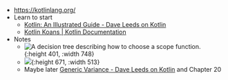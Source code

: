 - https://kotlinlang.org/
- Learn to start
	- [Kotlin: An Illustrated Guide - Dave Leeds on Kotlin](https://typealias.com/start/)
	- [Kotlin Koans | Kotlin Documentation](https://kotlinlang.org/docs/koans.html)
- Notes
	- ![A decision tree describing how to choose a scope function.](https://typealias.com/img/start/scopes-and-scope-functions/scope-function-flow-chart.png){:height 401, :width 748}
	- ![](https://developer.android.com/guide/components/images/activity_lifecycle.png){:height 671, :width 513}
	- Maybe later [Generic Variance - Dave Leeds on Kotlin](https://typealias.com/start/kotlin-variance/) and Chapter 20
